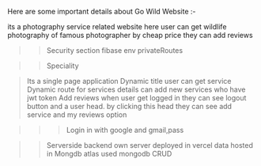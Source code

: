 Here are some important details about Go Wild Website :-

its a photography service related website
here user can get wildlife photography of famous photographer by cheap price 
they can add reviews


> > Security section
> fibase
> env 
> privateRoutes

>> Speciality 

>Its a single page application
>Dynamic title
> user can get service
> Dynamic route for services details 
> can add new services who have jwt token
> Add reviews
>when user get logged in they can see logout button and a user head. by clicking this head they can see add service and my reviews option


>>> Login in with google and gmail,pass


> > Serverside backend
> own server 
> deployed in vercel
> data hosted in Mongdb atlas
> used mongodb CRUD
  